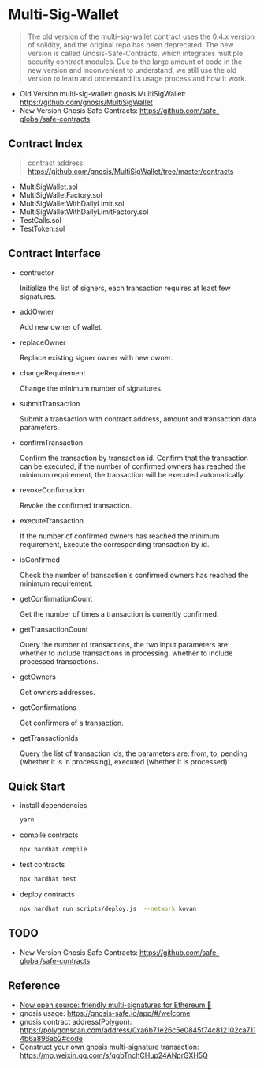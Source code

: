 # Multi-Sig-Wallet

> The old version of the multi-sig-wallet contract uses the 0.4.x version of solidity, and the original repo has been deprecated. The new version is called Gnosis-Safe-Contracts, which integrates multiple security contract modules. Due to the large amount of code in the new version and inconvenient to understand, we still use the old version to learn and understand its usage process and how it work.

- Old Version multi-sig-wallet: gnosis MultiSigWallet: <https://github.com/gnosis/MultiSigWallet>
- New Version Gnosis Safe Contracts: <https://github.com/safe-global/safe-contracts>

## Contract Index

> contract address: <https://github.com/gnosis/MultiSigWallet/tree/master/contracts>

- MultiSigWallet.sol
- MultiSigWalletFactory.sol
- MultiSigWalletWithDailyLimit.sol
- MultiSigWalletWithDailyLimitFactory.sol
- TestCalls.sol
- TestToken.sol

## Contract Interface

- contructor

  Initialize the list of signers, each transaction requires at least few signatures.

- addOwner

  Add new owner of wallet.

- replaceOwner

  Replace existing signer owner with new owner.

- changeRequirement

  Change the minimum number of signatures.

- submitTransaction

  Submit a transaction with contract address, amount and transaction data parameters.

- confirmTransaction

  Confirm the transaction by transaction id. Confirm that the transaction can be executed, if the number of confirmed owners has reached the minimum requirement, the transaction will be executed automatically.

- revokeConfirmation

  Revoke the confirmed transaction.

- executeTransaction

  If the number of confirmed owners has reached the minimum requirement, Execute the corresponding transaction by id.

- isConfirmed

  Check the number of transaction's confirmed owners has reached the minimum requirement.

- getConfirmationCount

  Get the number of times a transaction is currently confirmed.

- getTransactionCount

  Query the number of transactions, the two input parameters are: whether to include transactions in processing, whether to include processed transactions.

- getOwners

  Get owners addresses.

- getConfirmations

  Get confirmers of a transaction.

- getTransactionIds
  
  Query the list of transaction ids, the parameters are: from, to, pending (whether it is in processing), executed (whether it is processed)

## Quick Start

- install dependencies

  ```sh
  yarn
  ```

- compile contracts

  ```sh
  npx hardhat compile
  ```

- test contracts

  ```sh
  npx hardhat test
  ```

- deploy contracts

  ```sh
  npx hardhat run scripts/deploy.js  --network kovan
  ```

## TODO

- New Version Gnosis Safe Contracts: <https://github.com/safe-global/safe-contracts>

## Reference

- [Now open source: friendly multi-signatures for Ethereum 🔑](https://medium.com/dsys/now-open-source-friendly-multi-signatures-for-ethereum-d75ca5a0dc5c)
- gnosis usage: <https://gnosis-safe.io/app/#/welcome>
- gnosis contract address(Polygon): <https://polygonscan.com/address/0xa6b71e26c5e0845f74c812102ca7114b6a896ab2#code>
- Construct your own gnosis multi-signature transaction: <https://mp.weixin.qq.com/s/qgbTnchCHup24ANprGXH5Q>
